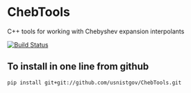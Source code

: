 # ChebTools
C++ tools for working with Chebyshev expansion interpolants

[![Build Status](https://travis-ci.org/usnistgov/ChebTools.svg?branch=master)](https://travis-ci.org/usnistgov/ChebTools)

## To install in one line from github

```
pip install git+git://github.com/usnistgov/ChebTools.git
```